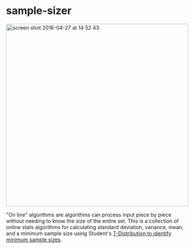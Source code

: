 # sample-sizer
<img width="500" alt="screen shot 2016-04-27 at 14 52 43" src="http://motherboard-images.vice.com/content-images/contentimage/21514/1430916171922509.png">

"On line" algorithms are algorithms can process input piece by piece without needing to know the size of the entire set. This is a collection of online stats algorithms for calculating standard deviation, variance, mean, and a minimum sample size using Student's [T-Distribution to identify minimum sample sizes](http://www.itl.nist.gov/div898/handbook/prc/section2/prc222.htm). 
